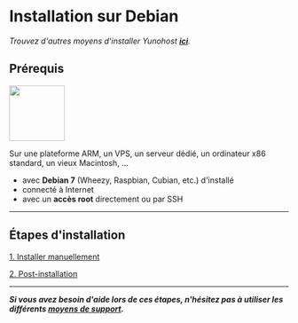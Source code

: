 # Installation sur Debian

*Trouvez d'autres moyens d'installer Yunohost **[ici](/install_fr)**.*

## Prérequis

<img width=100 src="https://yunohost.org/images/debian-logo.png">

Sur une plateforme ARM, un VPS, un serveur dédié, un ordinateur x86 standard, un vieux Macintosh, ...

* avec **Debian 7** (Wheezy, Raspbian, Cubian, etc.) d'installé
* connecté à Internet
* avec un **accès root** directement ou par SSH

---

## Étapes d'installation

<a class="btn btn-lg btn-default" href="/install_manually_fr">1. Installer manuellement</a>

<a class="btn btn-lg btn-default" href="/postinstall_fr">2. Post-installation</a>

---

***Si vous avez besoin d'aide lors de ces étapes, n'hésitez pas à utiliser les différents [moyens de support](/support_fr).***

